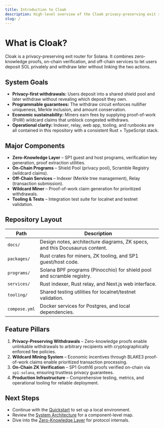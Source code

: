 ```yaml
---
title: Introduction to Cloak
description: High-level overview of the Cloak privacy-preserving exit router on Solana and its core building blocks.
slug: /
---
```


# What is Cloak?

Cloak is a privacy-preserving exit router for Solana. It combines zero-knowledge proofs, on-chain verification, and off-chain services to let users deposit SOL privately and withdraw later without linking the two actions.

## System Goals

- **Privacy-first withdrawals:** Users deposit into a shared shield pool and later withdraw without revealing which deposit they own.
- **Programmable guarantees:** The withdraw circuit enforces nullifier uniqueness, Merkle inclusion, and amount conservation.
- **Economic sustainability:** Miners earn fees by supplying proof-of-work (PoW) wildcard claims that unblock congested withdraws.
- **Operational clarity:** Indexer, relay, web app, tooling, and runbooks are all contained in this repository with a consistent Rust + TypeScript stack.

## Major Components

- **Zero-Knowledge Layer** – SP1 guest and host programs, verification key generation, proof extraction utilities.
- **On-Chain Programs** – Shield Pool (privacy pool), Scramble Registry (wildcard claims).
- **Off-Chain Services** – Indexer (Merkle tree management), Relay (transaction submission).
- **Wildcard Miner** – Proof-of-work claim generation for prioritized withdrawals.
- **Tooling & Tests** – Integration test suite for localnet and testnet validation.

## Repository Layout

| Path | Description |
| --- | --- |
| `docs/` | Design notes, architecture diagrams, ZK specs, and this Docusaurus content. |
| `packages/` | Rust crates for miners, ZK tooling, and SP1 guest/host code. |
| `programs/` | Solana BPF programs (Pinocchio) for shield pool and scramble registry. |
| `services/` | Rust indexer, Rust relay, and Next.js web interface. |
| `tooling/` | Shared testing utilities for localnet/testnet validation. |
| `compose.yml` | Docker services for Postgres, and local dependencies. |

## Feature Pillars

1. **Privacy-Preserving Withdrawals** – Zero-knowledge proofs enable unlinkable withdrawals to arbitrary recipients with cryptographically enforced fee policies.
2. **Wildcard Mining System** – Economic incentives through BLAKE3 proof-of-work claims enable prioritized transaction processing.
3. **On-Chain ZK Verification** – SP1 Groth16 proofs verified on-chain via `sp1-solana`, ensuring trustless privacy guarantees.
4. **Production Infrastructure** – Comprehensive testing, metrics, and operational tooling for reliable deployment.

## Next Steps

- Continue with the [Quickstart](./quickstart.md) to set up a local environment.
- Review the [System Architecture](./system-architecture.md) for a component-level map.
- Dive into the [Zero-Knowledge Layer](../zk/README.md) for protocol internals.
